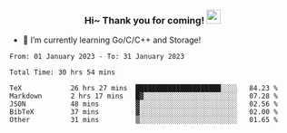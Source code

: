 <h3 align="center">
    Hi~ Thank you for coming!
    <img src="https://media.giphy.com/media/hvRJCLFzcasrR4ia7z/giphy.gif" width="25px">
</h3>

<!--
**pineapple-man/pineapple-man** is a ✨ _special_ ✨ repository because its `README.md` (this file) appears on your GitHub profile.

Here are some ideas to get you started:
- 🔭 I’m currently working on ...
- 🤔 I’m looking for help with ...
- 💬 Ask me about ...
- 📫 How to reach me: ...
- 😄 Pronouns: ...
- ⚡ Fun fact: 
- 👯 I’m looking to collaborate on kubernetes
-->
- 🌱 I’m currently learning Go/C/C++ and Storage!

<!--START_SECTION:waka-->

```text
From: 01 January 2023 - To: 31 January 2023

Total Time: 30 hrs 54 mins

TeX            26 hrs 27 mins  █████████████████████░░░░   84.23 %
Markdown       2 hrs 17 mins   █▓░░░░░░░░░░░░░░░░░░░░░░░   07.28 %
JSON           48 mins         ▓░░░░░░░░░░░░░░░░░░░░░░░░   02.56 %
BibTeX         37 mins         ▓░░░░░░░░░░░░░░░░░░░░░░░░   02.00 %
Other          31 mins         ▒░░░░░░░░░░░░░░░░░░░░░░░░   01.65 %
```

<!--END_SECTION:waka-->
